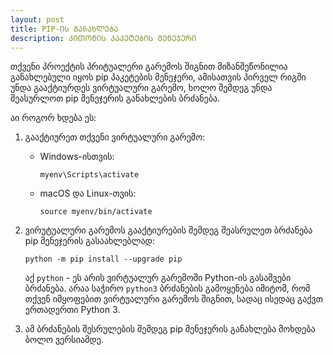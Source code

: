 ```yaml
---
layout: post
title: PIP-ᲘᲡ ᲒᲐნᲐᲮᲚᲔᲑᲐ
description: ᲞᲘᲗᲝᲜᲘᲡ ᲞᲐᲙᲔᲢᲔᲑᲘᲡ ᲛᲔᲜᲔᲯᲔᲠᲘ
---
```


თქვენი პროექტის პრიტუალერი გარემოს შიგნით მიზანშეწონილია განახლებული იყოს pip პაკეტების მენეჯერი, ამისათვის პირველ რიგში უნდა გააქტიურდეს ვირტუალური გარემო, ხოლო შემდეგ უნდა შეასურლოთ pip მენეჯერის განახლების ბრძანება.

აი როგორ ხდება ეს:

1. გააქტიურეთ თქვენი ვირტუალური გარემო:

   - Windows-ისთვის:
     ```
     myenv\Scripts\activate
     ```

   - macOS და Linux-თვის:
     ```
     source myenv/bin/activate
     ```

2. ვირუტუალური გარემოს გააქტიურების შემდეგ შეასრულეთ ბრძანება pip მენეჯერის გასაახლებლად:

   ```
   python -m pip install --upgrade pip
   ```

   აქ `python` - ეს არის ვირტუალურ გარემოში Python-ის გასაშვები ბრძანება. არაა საჭირო `python3` ბრძანების გამოყენება იმიტომ, რომ თქვენ იმყოფებით ვირტუალური გარემოს შიგნით, სადაც ისედაც გაქვთ ერთადერთი Python 3.

3. ამ ბრძანების შესრულების შემდეგ pip მენეჯერის განახლება მოხდება ბოლო ვერსიამდე.
